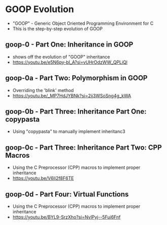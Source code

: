 # GOOP Evolution
- "GOOP" - Generic Object Oriented Programming Environment for C
- This is the step-by-step evolution of GOOP

## goop-0 - Part One: Inheritance in GOOP
- shows off the evolution of "GOOP" inheritance
- https://youtu.be/e5N6py-bI_A?si=vUHrOdzWW_QPLiQl

## goop-0a - Part Two: Polymorphism in GOOP
- Overriding the 'blink' method
- https://youtu.be/_MP7HdJYBNk?si=2ij3WSoSng4g_kWA

## goop-0b - Part Three: Inheritance Part One: copypasta
- Using "copypasta" to manually implement inheritanc3

## goop-0c - Part Three: Inheritance Part Two: CPP Macros
- Using the C Preprocessor (CPP) macros to implement proper inheritance
- https://youtu.be/V6Ii2f8F6TE

## goop-0d - Part Four: Virtual Functions
- Using the C Preprocessor (CPP) macros to implement proper inheritance
- https://youtu.be/BYL9-SrzXho?si=NvlPyj--5Fui6Fnf

